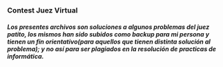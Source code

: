 <p><h3>Contest Juez Virtual</h3></p>
<h5>Los presentes archivos son soluciones a algunos problemas del juez patito, los mismos han sido subidos como backup para mi persona y tienen un fin orientativo(para aquellos que tienen distinta solución al problema); y no así para ser plagiados en la resolución de practicas de informática.</h5>
